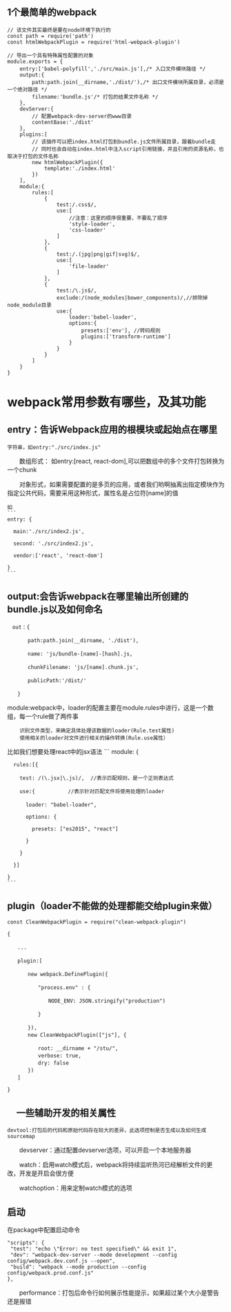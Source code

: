 ## 1个最简单的webpack

```
// 该文件其实最终是要在node环境下执行的
const path = require('path')
const htmlWebpackPlugin = require('html-webpack-plugin')

// 导出一个具有特殊属性配置的对象
module.exports = {
    entry:['babel-polyfill','./src/main.js'],/* 入口文件模块路径 */
    output:{
        path:path.join(__dirname,'./dist/'),/* 出口文件模块所属目录，必须是一个绝对路径 */
        filename:'bundle.js'/* 打包的结果文件名称 */
    },
    devServer:{
        // 配置webpack-dev-server的www目录
        contentBase:'./dist'
    },
    plugins:[
        // 该插件可以把index.html打包到bundle.js文件所属目录，跟着bundle走
        // 同时也会自动在index.html中注入script引用链接，并且引用的资源名称，也取决于打包的文件名称
        new htmlWebpackPlugin({
            template:'./index.html'
        })
    ],
    module:{
        rules:[
            {
                test:/.css$/,
                use:[
                    //注意：这里的顺序很重要，不要乱了顺序
                    'style-loader',
                    'css-loader'
                ]
            },
            {
                test:/.(jpg|png|gif|svg)$/,
                use:[
                    'file-loader'
                ]
            },
            {
                test:/\.js$/,
                exclude:/(node_modules|bower_components)/,//排除掉node_module目录
                use:{
                    loader:'babel-loader',
                    options:{
                        presets:['env'], //转码规则
                        plugins:['transform-runtime']
                    }
                }
            }
        ]
    }
}
```
# webpack常用参数有哪些，及其功能

  ## entry：告诉Webpack应用的根模块或起始点在哪里
    字符串，如entry:"./src/index.js"

　　数组形式： 如entry:[react, react-dom],可以把数组中的多个文件打包转换为一个chunk

　　对象形式，如果需要配置的是多页的应用，或者我们哟啊抽离出指定模块作为指定公共代码，需要采用这种形式，属性名是占位符[name]的值
  
    如
    ```
    entry: {

      main:'./src/index2.js',

      second: './src/index2.js',

      vendor:['react', 'react-dom']

    }
    ```
    
  ## output:会告诉webpack在哪里输出所创建的bundle.js以及如何命名
  
  ```
  　out：{

　　　　path:path.join(__dirname, './dist'),

　　　　name: 'js/bundle-[name]-[hash].js,

　　　　chunkFilename: 'js/[name].chunk.js',

　　　　publicPath:'/dist/'

　　}
  ```
  
  module:webpack中，loader的配置主要在module.rules中进行，这是一个数组，每一个rule做了两件事

        识别文件类型，来确定具体处理该数据的loader(Rule.test属性)
        使用相关的loader对文件进行相关的操作转换(Rule.use属性）     
  比如我们想要处理react中的jsx语法
     ```
     module: {

      rules:[{

        test: /(\.jsx|\.js)/,  //表示匹配规则，是一个正则表达式

        use:{   　　　　 //表示针对匹配文件将使用处理的loader

          loader: "babel-loader",　　

          options: {

            presets: ["es2015", "react"]

          }

        }

      }]

    }
    ```
     
 ## plugin（loader不能做的处理都能交给plugin来做）
 
 ```
 const CleanWebpackPlugin = require("clean-webpack-plugin")

{

　　...

　　plugin:[

　　　　new webpack.DefinePlugin({

　　　　　　"process.env" : {

　　　　　　　　NODE_ENV: JSON.stringify("production")

　　　　　　}

　　　　}),
　　　　new CleanWebpackPlugin(["js"], {

　　　　　　root: __dirname + "/stu/",
　　　　　　verbose: true,
　　　　　　dry: false
　　　　})
　　]

}
 ```
 
 ## 　一些辅助开发的相关属性
    devtool:打包后的代码和原始代码存在较大的差异，此选项控制是否生成以及如何生成sourcemap

　　devserver：通过配置devserver选项，可以开启一个本地服务器

　　watch：启用watch模式后，webpack将持续监听热河已经解析文件的更改，开发是开启会很方便

　　watchoption：用来定制watch模式的选项
  
## 启动
   在package中配置启动命令
   ```
   "scripts": {
    "test": "echo \"Error: no test specified\" && exit 1",
    "dev": "webpack-dev-server --mode development --config config/webpack.dev.conf.js --open",
    "build": "webpack --mode production --config config/webpack.prod.conf.js"
  },
   ```
  

　　performance：打包后命令行如何展示性能提示，如果超过某个大小是警告还是报错
 
